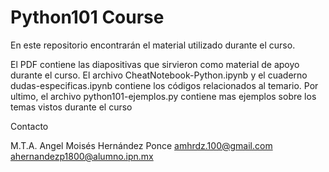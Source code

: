 # Python101 Course
En este repositorio encontrarán el material utilizado durante el curso.

El PDF contiene las diapositivas que sirvieron como material de apoyo durante el curso.
El archivo CheatNotebook-Python.ipynb y el cuaderno dudas-especificas.ipynb contiene los códigos relacionados al temario. Por ultimo, el archivo python101-ejemplos.py contiene mas ejemplos sobre los temas vistos durante el curso

Contacto

M.T.A. Angel Moisés Hernández Ponce
amhrdz.100@gmail.com
ahernandezp1800@alumno.ipn.mx
